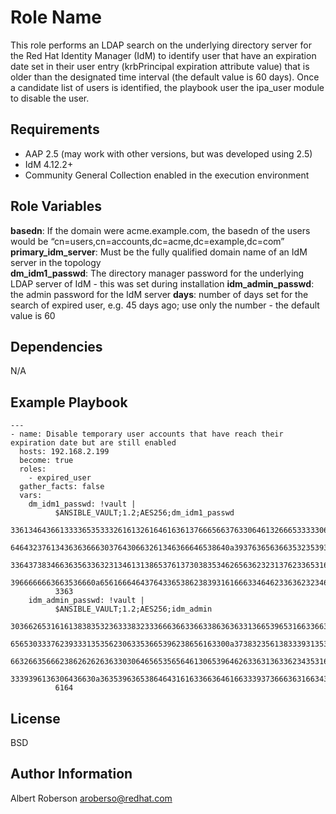 Role Name
=========
This role performs an LDAP search on the underlying directory server for the Red Hat Identity Manager (IdM) to identify user that have an expiration date set in their user entry (krbPrincipal expiration attribute value) that is older than the designated time interval (the default value is 60 days). Once a candidate list of users is identified, the playbook user the ipa_user module to disable the user. 

Requirements
------------

- AAP 2.5 (may work with other versions, but was developed using 2.5)
- IdM 4.12.2+ 
- Community General Collection enabled in the execution environment

Role Variables
--------------

**basedn**:  If the domain were acme.example.com, the basedn of the users would be “cn=users,cn=accounts,dc=acme,dc=example,dc=com”\
**primary_idm_server**: Must be the fully qualified domain name of an IdM server in the topology\
**dm_idm1_passwd**: The directory manager password for the underlying LDAP server of IdM - this was set  during installation
**idm_admin_passwd**: the admin password for the IdM server
**days**: number of days set for the search of expired user, e.g. 45 days ago; use only the number - the default value is 60

Dependencies
------------
N/A


Example Playbook
----------------
```
---
- name: Disable temporary user accounts that have reach their expiration date but are still enabled
  hosts: 192.168.2.199
  become: true
  roles:
    - expired_user
  gather_facts: false
  vars:
    dm_idm1_passwd: !vault |
          $ANSIBLE_VAULT;1.2;AES256;dm_idm1_passwd
          33613464366133336535333261613261646163613766656637633064613266653333306330653163
          6464323761343636366630376430663261346366646538640a393763656366353235393864313162
          33643738346636356336323134613138653761373038353462656362323137623365316235303430
          3966666663663536660a656166646437643365386238393161666334646233636232346431663630
          3363
    idm_admin_passwd: !vault |
          $ANSIBLE_VAULT;1.2;AES256;idm_admin
          30366265316161383835323633383233366636633663386363633136653965316633663037303265
          6565303337623933313535623063353665396238656163300a373832356138333931353635316365
          66326635666238626262636330306465653565646130653964626336313633623435316666616534
          3339396136306436630a363539636538646431616336636461663339373666363166343636333131
          6164
```

License
-------

BSD

Author Information
------------------

Albert Roberson aroberso@redhat.com
